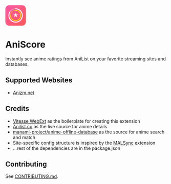 <img src="./src/assets/logo-animated.svg" width="64px">

# AniScore

Instantly see anime ratings from AniList on your favorite streaming sites
and databases.

## Supported Websites

- [Anizm.net](https://anizm.net/)

## Credits

- [Vitesse WebExt](https://github.com/antfu-collective/vitesse-webext) as the boilerplate for creating this extension
- [Anilist.co](https://anilist.co/) as the live source for anime details
- [manami-project/anime-offline-database](https://github.com/manami-project/anime-offline-database) as the source for anime search and match
- Site-specific config structure is inspired by the [MALSync](https://github.com/MALSync/MALSync) extension
- ...rest of the dependencies are in the package.json

## Contributing

See [CONTRIBUTING.md](./CONTRIBUTING.md).
